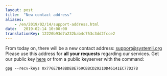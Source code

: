 ```yaml
---
layout: post
title:  "New contact address"
aliases:
    - /en/2019/02/14/support-address.html
date:   2019-02-14 10:00:00
translationKey: 12220b93d7a232bab4c753c3dd2fcce2
---
```


From today on, there will be a new contact address: 
[support@systemli.org](mailto:support@systemli.org)
Please use this address for **all your requests** regarding our services.
Get our public key [here](https://keys.openpgp.org/vks/v1/by-fingerprint/776E7B48BDE8E769CBBCD29210D46141EC77D27B)
or from a public keyserver with the command: 

```
gpg --recv-keys 0x776E7B48BDE8E769CBBCD29210D46141EC77D27B
```
